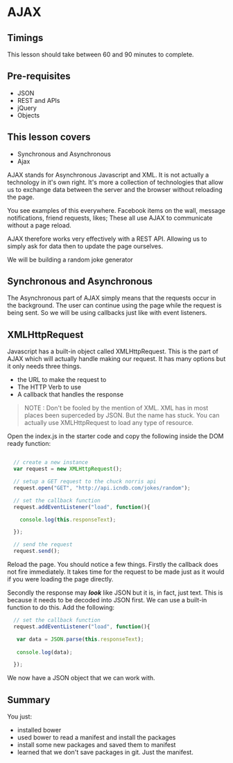 # AJAX

## Timings

This lesson should take between 60 and 90 minutes to complete.

## Pre-requisites

* JSON
* REST and APIs
* jQuery
* Objects

## This lesson covers

* Synchronous and Asynchronous
* Ajax

AJAX stands for Asynchronous Javascript and XML. It is not actually a technology in it's own right. It's more a collection of technologies that allow us to exchange data between the server and the browser without reloading the page.

You see examples of this everywhere. Facebook items on the wall, message notifications, friend requests, likes; These all use AJAX to communicate without a page reload.

AJAX therefore works very effectively with a REST API. Allowing us to simply ask for data then to update the page ourselves.

We will be building a random joke generator

## Synchronous and Asynchronous

The Asynchronous part of AJAX simply means that the requests occur in the background. The user can continue using the page while the request is being sent. So we will be using callbacks just like with event listeners.

## XMLHttpRequest

Javascript has a built-in object called XMLHttpRequest. This is the part of AJAX which will actually handle making our request. It has many options but it only needs three things.

* the URL to make the request to
* The HTTP Verb to use
* A callback that handles the response

> NOTE : Don't be fooled by the mention of XML. XML has in most places been superceded by JSON. But the name has stuck. You can actually use XMLHttpRequest to load any type of resource.

Open the index.js in the starter code and copy the following inside the DOM ready function:

```javascript

  // create a new instance
  var request = new XMLHttpRequest();

  // setup a GET request to the chuck norris api
  request.open("GET", "http://api.icndb.com/jokes/random");

  // set the callback function
  request.addEventListener("load", function(){

    console.log(this.responseText);

  });

  // send the request
  request.send();

```

Reload the page. You should notice a few things. Firstly the callback does not fire immediately. It takes time for the request to be made just as it would if you were loading the page directly.

Secondly the response may ***look*** like JSON but it is, in fact, just text. This is because it needs to be decoded into JSON first. We can use a built-in function to do this. Add the following:

```javascript
  // set the callback function
  request.addEventListener("load", function(){

   var data = JSON.parse(this.responseText);
   
   console.log(data);

  });
```

We now have a JSON object that we can work with.



 
## Summary

You just:

*  installed bower
*  used bower to read a manifest and install the packages
*  install some new packages and saved them to manifest
*  learned that we don't save packages in git. Just the manifest.









 

















